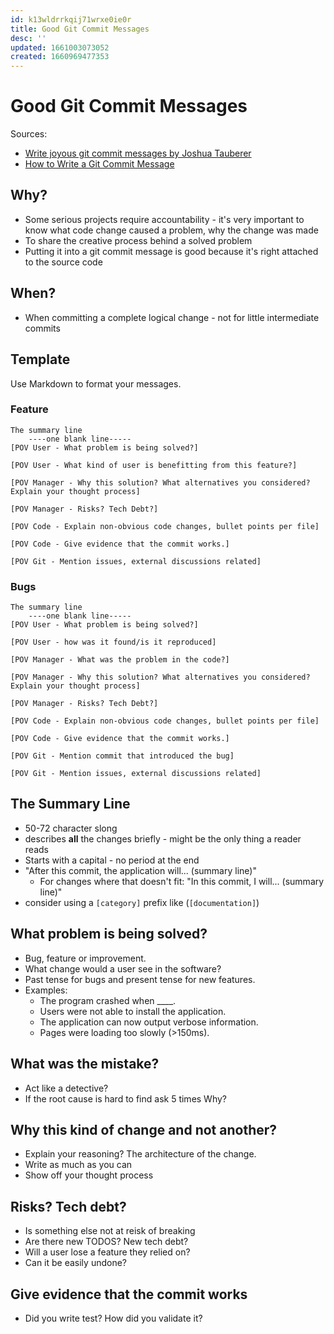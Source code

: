 ```yaml
---
id: k13wldrrkqij71wrxe0ie0r
title: Good Git Commit Messages
desc: ''
updated: 1661003073052
created: 1660969477353
---
```

# Good Git Commit Messages

Sources:
- [Write joyous git commit messages by Joshua Tauberer](https://joshuatauberer.medium.com/write-joyous-git-commit-messages-2f98891114c4)
- [How to Write a Git Commit Message](https://cbea.ms/git-commit)

## Why?
- Some serious projects require accountability - it's very important to know what code change caused a problem, why the
  change was made
- To share the creative process behind a solved problem
- Putting it into a git commit message is good because it's right attached to the source code

## When?
- When committing a complete logical change - not for little intermediate commits

## Template

Use Markdown to format your messages.

### Feature

```
The summary line
    ----one blank line-----
[POV User - What problem is being solved?]

[POV User - What kind of user is benefitting from this feature?]

[POV Manager - Why this solution? What alternatives you considered? Explain your thought process]

[POV Manager - Risks? Tech Debt?]

[POV Code - Explain non-obvious code changes, bullet points per file]

[POV Code - Give evidence that the commit works.]

[POV Git - Mention issues, external discussions related]
```

### Bugs

```
The summary line
    ----one blank line-----
[POV User - What problem is being solved?]

[POV User - how was it found/is it reproduced]

[POV Manager - What was the problem in the code?]

[POV Manager - Why this solution? What alternatives you considered? Explain your thought process]

[POV Manager - Risks? Tech Debt?]

[POV Code - Explain non-obvious code changes, bullet points per file]

[POV Code - Give evidence that the commit works.]

[POV Git - Mention commit that introduced the bug]

[POV Git - Mention issues, external discussions related]
```

## The Summary Line
- 50-72 character slong
- describes **all** the changes briefly - might be the only thing a reader reads
- Starts with a capital - no period at the end
- "After this commit, the application will... (summary line)"
  - For changes where that doesn't fit: "In this commit, I will... (summary line)"
- consider using a `[category]` prefix like (`[documentation]`)

## What problem is being solved?
- Bug, feature or improvement.
- What change would a user see in the software?
- Past tense for bugs and present tense for new features.
- Examples:
  - The program crashed when ____.
  - Users were not able to install the application.
  - The application can now output verbose information.
  - Pages were loading too slowly (>150ms).

## What was the mistake?
- Act like a detective?
- If the root cause is hard to find ask 5 times Why?

## Why this kind of change and not another?
- Explain your reasoning? The architecture of the change.
- Write as much as you can
- Show off your thought process

## Risks? Tech debt?
- Is something else not at reisk of breaking
- Are there new TODOS? New tech debt?
- Will a user lose a feature they relied on?
- Can it be easily undone?

## Give evidence that the commit works
- Did you write test? How did you validate it?
